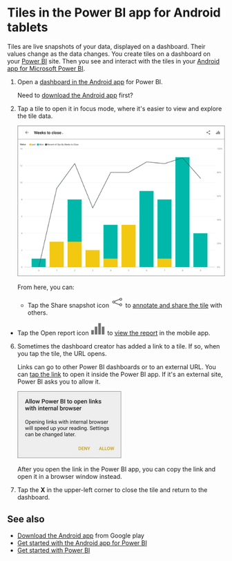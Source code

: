 <properties 
   pageTitle="Tiles in the Android app"
   description="You create tiles on a dashboard in the Power BI service. Read about opening tiles and interacting with them in the Power BI mobile app for Android tablets."
   services="powerbi" 
   documentationCenter="" 
   authors="maggiesMSFT" 
   manager="erikre" 
   backup=""
   editor=""
   tags=""
   qualityFocus="no"
   qualityDate=""/>
 
<tags
   ms.service="powerbi"
   ms.devlang="NA"
   ms.topic="article"
   ms.tgt_pltfrm="NA"
   ms.workload="powerbi"
   ms.date="11/30/2016"
   ms.author="maggies"/>

# Tiles in the Power BI app for Android tablets

Tiles are live snapshots of your data, displayed on a dashboard. Their values change as the data changes. You create tiles on a dashboard on your [Power BI](http://powerbi.com/) site. Then you see and interact with the tiles in your [Android app for Microsoft Power BI](powerbi-mobile-android-tablet-app-get-started.md).

1.  Open a [dashboard in the Android app](powerbi-mobile-create-dashboard.md) for Power BI.

    Need to [download the Android app](http://go.microsoft.com/fwlink/?LinkID=544867) first?

3.  Tap a tile to open it in focus mode, where it's easier to view and explore the tile data.

    ![](media/powerbi-mobile-tiles-in-the-android-tablet-app/power-bi-android-tablet-tile.png)

     From here, you can:

    -   Tap the Share snapshot icon ![](media/powerbi-mobile-tiles-in-the-android-tablet-app/PBI_Andr_ShareSnapIcon.png) to [annotate and share the tile](powerbi-mobile-annotate-and-share-a-tile-from-the-android-app.md) with others.

   -   Tap the Open report icon ![](media/powerbi-mobile-tiles-in-the-android-tablet-app/power-bi-android-tablet-open-report-icon.png) to [view the report](powerbi-mobile-reports-in-the-android-tablet-app.md) in the mobile app.

6. Sometimes the dashboard creator has added a link to a tile. If so, when you tap the tile, the URL opens.

    Links can go to other Power BI dashboards or to an external URL. You can [tap the link](powerbi-service-edit-a-tile-in-a-dashboard.md#hyperlink) to open it inside the Power BI app. If it's an external site, Power BI asks you to allow it.
    
    ![](media/powerbi-mobile-tiles-in-the-android-tablet-app/PBI_Andr_OpenLinkMessage.png)

    After you open the link in the Power BI app, you can copy the link and open it in a browser window instead.

5.   Tap the **X** in the upper-left corner to close the tile and return to the dashboard.

## See also  
- [Download the Android app](http://go.microsoft.com/fwlink/?LinkID=544867) from Google play  
- [Get started with the Android app for Power BI](powerbi-mobile-android-tablet-app-get-started.md)  
- [Get started with Power BI](powerbi-service-get-started.md)  